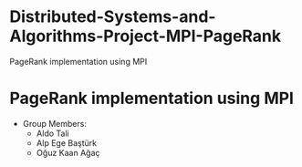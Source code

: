 # Distributed-Systems-and-Algorithms-Project-MPI-PageRank
PageRank implementation using MPI
# PageRank implementation using MPI
* Group Members:
  * Aldo Tali
  * Alp Ege Baştürk
  * Oğuz Kaan Ağaç

